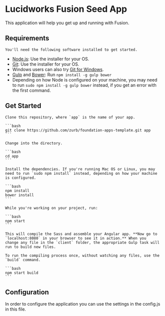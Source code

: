 # Lucidworks Fusion Seed App
  This application will help you get up and running with Fusion.

## Requirements

    You'll need the following software installed to get started.

  - [Node.js](http://nodejs.org): Use the installer for your OS.
  - [Git](http://git-scm.com/downloads): Use the installer for your OS.
  - Windows users can also try [Git for Windows](http://git-for-windows.github.io/).
  - [Gulp](http://gulpjs.com/) and [Bower](http://bower.io): Run `npm install -g gulp bower`
  - Depending on how Node is configured on your machine, you may need to run `sudo npm install -g gulp bower` instead, if you get an error with the first command.

## Get Started

    Clone this repository, where `app` is the name of your app.

    ```bash
    git clone https://github.com/zurb/foundation-apps-template.git app
    ```

    Change into the directory.

    ```bash
    cd app
    ```

    Install the dependencies. If you're running Mac OS or Linux, you may need to run `sudo npm install` instead, depending on how your machine is configured.

    ```bash
    npm install
    bower install
    ```

    While you're working on your project, run:

    ```bash
    npm start
    ```

    This will compile the Sass and assemble your Angular app. **Now go to `localhost:8080` in your browser to see it in action.** When you change any file in the `client` folder, the appropriate Gulp task will run to build new files.

    To run the compiling process once, without watching any files, use the `build` command.

    ```bash
    npm start build
    ```

## Configuration
In order to configure the application you can use the settings in the config.js in this file.
